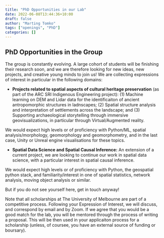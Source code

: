 ```yaml
---
title: "PhD Opportunities in our Lab"
date: 2022-06-08T13:44:36+10:00
draft: false
author: "Marting Tomko"
tags: ["openings", "PhD"]
categories: []
---
```


## PhD Opportunities in the Group

The group is constantly evolving. A large cohort of students will be finishing their research soon, and we are therefore looking for new ideas, new projects, and creative young minds to join us! We are collecting expressions of interest in particular in the following domains:


- __Projects related to spatial aspects of cultural heritage preservation__ (as part of the ARC SRI Indigenous Engineering project): (1) Machine learning on DEM and Lidar data for the identificaiton of ancient antropomorphic structures in ladnscapes; (2) Spatial structure analysis and interpretation of settlements across the landscape; and (3) Supporting archaeological storytelling through immersive geovisualizations, in particular through Virtual/Augmented reality. 

We would expect high levels or of proficiency with Python/ML, spatial analysis/morphology, geomorphology and geomorphometry, and in the last case, Unity or Unreal engine visualisations for these topics. 

- __Spatial Data Science and Spatial Causal Inference:__ An extension of a current project, we are looking to continue our work in spatial data science, with a particular interest in spatial causal inference. 

We would expect high levels or of proficiency with Python, the geospatial python stack, and familiarity/interest in one of spatial statistics, network analysis, moving object analysis or similar. 

But if you do not see yourself here, get in touch anyway! 

Note that all scholarships at The University of Melbourne are part of a competitive process. Following your Expression of Interest, we will discuss, and correspond by email and by Zoom. If we agree that you would be a good match for the lab, you will be mentored through the process of writing a proposal. This will be then used in your applicaiton process for a scholarship (unless, of coursee, you have an external source of funding or boursary).








